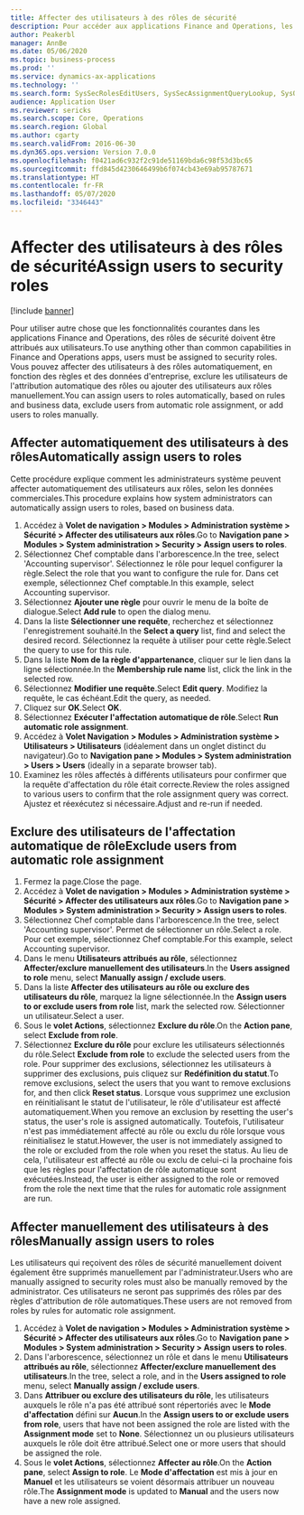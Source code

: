 ```yaml
---
title: Affecter des utilisateurs à des rôles de sécurité
description: Pour accéder aux applications Finance and Operations, les utilisateurs doivent être affectés à des rôles de sécurité.
author: Peakerbl
manager: AnnBe
ms.date: 05/06/2020
ms.topic: business-process
ms.prod: ''
ms.service: dynamics-ax-applications
ms.technology: ''
ms.search.form: SysSecRolesEditUsers, SysSecAssignmentQueryLookup, SysQueryForm, SysSecRoleExcludeUsers
audience: Application User
ms.reviewer: sericks
ms.search.scope: Core, Operations
ms.search.region: Global
ms.author: cgarty
ms.search.validFrom: 2016-06-30
ms.dyn365.ops.version: Version 7.0.0
ms.openlocfilehash: f0421ad6c932f2c91de51169bda6c98f53d3bc65
ms.sourcegitcommit: ffd845d4230646499b6f074cb43e69ab95787671
ms.translationtype: HT
ms.contentlocale: fr-FR
ms.lasthandoff: 05/07/2020
ms.locfileid: "3346443"
---
```

# <a name="assign-users-to-security-roles"></a><span data-ttu-id="8a0bb-103">Affecter des utilisateurs à des rôles de sécurité</span><span class="sxs-lookup"><span data-stu-id="8a0bb-103">Assign users to security roles</span></span>

[!include [banner](../../includes/banner.md)]

<span data-ttu-id="8a0bb-104">Pour utiliser autre chose que les fonctionnalités courantes dans les applications Finance and Operations, des rôles de sécurité doivent être attribués aux utilisateurs.</span><span class="sxs-lookup"><span data-stu-id="8a0bb-104">To use anything other than common capabilities in Finance and Operations apps, users must be assigned to security roles.</span></span> <span data-ttu-id="8a0bb-105">Vous pouvez affecter des utilisateurs à des rôles automatiquement, en fonction des règles et des données d'entreprise, exclure les utilisateurs de l'attribution automatique des rôles ou ajouter des utilisateurs aux rôles manuellement.</span><span class="sxs-lookup"><span data-stu-id="8a0bb-105">You can assign users to roles automatically, based on rules and business data, exclude users from automatic role assignment, or add users to roles manually.</span></span>

## <a name="automatically-assign-users-to-roles"></a><span data-ttu-id="8a0bb-106">Affecter automatiquement des utilisateurs à des rôles</span><span class="sxs-lookup"><span data-stu-id="8a0bb-106">Automatically assign users to roles</span></span>
<span data-ttu-id="8a0bb-107">Cette procédure explique comment les administrateurs système peuvent affecter automatiquement des utilisateurs aux rôles, selon les données commerciales.</span><span class="sxs-lookup"><span data-stu-id="8a0bb-107">This procedure explains how system administrators can automatically assign users to roles, based on business data.</span></span> 
1. <span data-ttu-id="8a0bb-108">Accédez à **Volet de navigation > Modules > Administration système > Sécurité > Affecter des utilisateurs aux rôles**.</span><span class="sxs-lookup"><span data-stu-id="8a0bb-108">Go to **Navigation pane > Modules > System administration > Security > Assign users to roles**.</span></span>
2. <span data-ttu-id="8a0bb-109">Sélectionnez Chef comptable dans l'arborescence.</span><span class="sxs-lookup"><span data-stu-id="8a0bb-109">In the tree, select 'Accounting supervisor'.</span></span> <span data-ttu-id="8a0bb-110">Sélectionnez le rôle pour lequel configurer la règle.</span><span class="sxs-lookup"><span data-stu-id="8a0bb-110">Select the role that you want to configure the rule for.</span></span> <span data-ttu-id="8a0bb-111">Dans cet exemple, sélectionnez Chef comptable.</span><span class="sxs-lookup"><span data-stu-id="8a0bb-111">In this example, select Accounting supervisor.</span></span> 
3. <span data-ttu-id="8a0bb-112">Sélectionnez **Ajouter une règle** pour ouvrir le menu de la boîte de dialogue.</span><span class="sxs-lookup"><span data-stu-id="8a0bb-112">Select **Add rule** to open the dialog menu.</span></span>
4. <span data-ttu-id="8a0bb-113">Dans la liste **Sélectionner une requête**, recherchez et sélectionnez l'enregistrement souhaité.</span><span class="sxs-lookup"><span data-stu-id="8a0bb-113">In the **Select a query** list, find and select the desired record.</span></span> <span data-ttu-id="8a0bb-114">Sélectionnez la requête à utiliser pour cette règle.</span><span class="sxs-lookup"><span data-stu-id="8a0bb-114">Select the query to use for this rule.</span></span>  
5. <span data-ttu-id="8a0bb-115">Dans la liste **Nom de la règle d'appartenance**, cliquer sur le lien dans la ligne sélectionnée.</span><span class="sxs-lookup"><span data-stu-id="8a0bb-115">In the **Membership rule name** list, click the link in the selected row.</span></span>
6. <span data-ttu-id="8a0bb-116">Sélectionnez **Modifier une requête**.</span><span class="sxs-lookup"><span data-stu-id="8a0bb-116">Select **Edit query**.</span></span> <span data-ttu-id="8a0bb-117">Modifiez la requête, le cas échéant.</span><span class="sxs-lookup"><span data-stu-id="8a0bb-117">Edit the query, as needed.</span></span>  
7. <span data-ttu-id="8a0bb-118">Cliquez sur **OK**.</span><span class="sxs-lookup"><span data-stu-id="8a0bb-118">Select **OK**.</span></span>
8. <span data-ttu-id="8a0bb-119">Sélectionnez **Exécuter l'affectation automatique de rôle**.</span><span class="sxs-lookup"><span data-stu-id="8a0bb-119">Select **Run automatic role assignment**.</span></span>
9. <span data-ttu-id="8a0bb-120">Accédez à **Volet Navigation > Modules > Administration système > Utilisateurs > Utilisateurs** (idéalement dans un onglet distinct du navigateur).</span><span class="sxs-lookup"><span data-stu-id="8a0bb-120">Go to **Navigation pane > Modules > System administration > Users > Users** (ideally in a separate browser tab).</span></span>
10. <span data-ttu-id="8a0bb-121">Examinez les rôles affectés à différents utilisateurs pour confirmer que la requête d'affectation du rôle était correcte.</span><span class="sxs-lookup"><span data-stu-id="8a0bb-121">Review the roles assigned to various users to confirm that the role assignment query was correct.</span></span> <span data-ttu-id="8a0bb-122">Ajustez et réexécutez si nécessaire.</span><span class="sxs-lookup"><span data-stu-id="8a0bb-122">Adjust and re-run if needed.</span></span>

## <a name="exclude-users-from-automatic-role-assignment"></a><span data-ttu-id="8a0bb-123">Exclure des utilisateurs de l'affectation automatique de rôle</span><span class="sxs-lookup"><span data-stu-id="8a0bb-123">Exclude users from automatic role assignment</span></span>
1. <span data-ttu-id="8a0bb-124">Fermez la page.</span><span class="sxs-lookup"><span data-stu-id="8a0bb-124">Close the page.</span></span>
2. <span data-ttu-id="8a0bb-125">Accédez à **Volet de navigation > Modules > Administration système > Sécurité > Affecter des utilisateurs aux rôles**.</span><span class="sxs-lookup"><span data-stu-id="8a0bb-125">Go to **Navigation pane > Modules > System administration > Security > Assign users to roles**.</span></span>
3. <span data-ttu-id="8a0bb-126">Sélectionnez Chef comptable dans l'arborescence.</span><span class="sxs-lookup"><span data-stu-id="8a0bb-126">In the tree, select 'Accounting supervisor'.</span></span> <span data-ttu-id="8a0bb-127">Permet de sélectionner un rôle.</span><span class="sxs-lookup"><span data-stu-id="8a0bb-127">Select a role.</span></span> <span data-ttu-id="8a0bb-128">Pour cet exemple, sélectionnez Chef comptable.</span><span class="sxs-lookup"><span data-stu-id="8a0bb-128">For this example, select Accounting supervisor.</span></span>  
4. <span data-ttu-id="8a0bb-129">Dans le menu **Utilisateurs attribués au rôle**, sélectionnez **Affecter/exclure manuellement des utilisateurs**.</span><span class="sxs-lookup"><span data-stu-id="8a0bb-129">In the **Users assigned to role** menu, select **Manually assign / exclude users**.</span></span>
5. <span data-ttu-id="8a0bb-130">Dans la liste **Affecter des utilisateurs au rôle ou exclure des utilisateurs du rôle**, marquez la ligne sélectionnée.</span><span class="sxs-lookup"><span data-stu-id="8a0bb-130">In the **Assign users to or exclude users from role** list, mark the selected row.</span></span> <span data-ttu-id="8a0bb-131">Sélectionner un utilisateur.</span><span class="sxs-lookup"><span data-stu-id="8a0bb-131">Select a user.</span></span>  
6. <span data-ttu-id="8a0bb-132">Sous le **volet Actions**, sélectionnez **Exclure du rôle**.</span><span class="sxs-lookup"><span data-stu-id="8a0bb-132">On the **Action pane**, select **Exclude from role**.</span></span>
7. <span data-ttu-id="8a0bb-133">Sélectionnez **Exclure du rôle** pour exclure les utilisateurs sélectionnés du rôle.</span><span class="sxs-lookup"><span data-stu-id="8a0bb-133">Select **Exclude from role** to exclude the selected users from the role.</span></span> <span data-ttu-id="8a0bb-134">Pour supprimer des exclusions, sélectionnez les utilisateurs à supprimer des exclusions, puis cliquez sur **Redéfinition du statut**.</span><span class="sxs-lookup"><span data-stu-id="8a0bb-134">To remove exclusions, select the users that you want to remove exclusions for, and then click **Reset status**.</span></span> <span data-ttu-id="8a0bb-135">Lorsque vous supprimez une exclusion en réinitialisant le statut de l'utilisateur, le rôle d'utilisateur est affecté automatiquement.</span><span class="sxs-lookup"><span data-stu-id="8a0bb-135">When you remove an exclusion by resetting the user's status, the user's role is assigned automatically.</span></span> <span data-ttu-id="8a0bb-136">Toutefois, l'utilisateur n'est pas immédiatement affecté au rôle ou exclu du rôle lorsque vous réinitialisez le statut.</span><span class="sxs-lookup"><span data-stu-id="8a0bb-136">However, the user is not immediately assigned to the role or excluded from the role when you reset the status.</span></span> <span data-ttu-id="8a0bb-137">Au lieu de cela, l'utilisateur est affecté au rôle ou exclu de celui-ci la prochaine fois que les règles pour l'affectation de rôle automatique sont exécutées.</span><span class="sxs-lookup"><span data-stu-id="8a0bb-137">Instead, the user is either assigned to the role or removed from the role the next time that the rules for automatic role assignment are run.</span></span>  

## <a name="manually-assign-users-to-roles"></a><span data-ttu-id="8a0bb-138">Affecter manuellement des utilisateurs à des rôles</span><span class="sxs-lookup"><span data-stu-id="8a0bb-138">Manually assign users to roles</span></span>
<span data-ttu-id="8a0bb-139">Les utilisateurs qui reçoivent des rôles de sécurité manuellement doivent également être supprimés manuellement par l'administrateur.</span><span class="sxs-lookup"><span data-stu-id="8a0bb-139">Users who are manually assigned to security roles must also be manually removed by the administrator.</span></span> <span data-ttu-id="8a0bb-140">Ces utilisateurs ne seront pas supprimés des rôles par des règles d'attribution de rôle automatiques.</span><span class="sxs-lookup"><span data-stu-id="8a0bb-140">These users are not removed from roles by rules for automatic role assignment.</span></span>

1. <span data-ttu-id="8a0bb-141">Accédez à **Volet de navigation > Modules > Administration système > Sécurité > Affecter des utilisateurs aux rôles**.</span><span class="sxs-lookup"><span data-stu-id="8a0bb-141">Go to **Navigation pane > Modules > System administration > Security > Assign users to roles**.</span></span>
2. <span data-ttu-id="8a0bb-142">Dans l'arborescence, sélectionnez un rôle et dans le menu **Utilisateurs attribués au rôle**, sélectionnez **Affecter/exclure manuellement des utilisateurs**.</span><span class="sxs-lookup"><span data-stu-id="8a0bb-142">In the tree, select a role, and in the **Users assigned to role** menu, select **Manually assign / exclude users**.</span></span>
4. <span data-ttu-id="8a0bb-143">Dans **Attribuer ou exclure des utilisateurs du rôle**, les utilisateurs auxquels le rôle n'a pas été attribué sont répertoriés avec le **Mode d'affectation** défini sur **Aucun**.</span><span class="sxs-lookup"><span data-stu-id="8a0bb-143">In the **Assign users to or exclude users from role**, users that have not been assigned the role are listed with the **Assignment mode** set to **None**.</span></span> <span data-ttu-id="8a0bb-144">Sélectionnez un ou plusieurs utilisateurs auxquels le rôle doit être attribué.</span><span class="sxs-lookup"><span data-stu-id="8a0bb-144">Select one or more users that should be assigned the role.</span></span>
5. <span data-ttu-id="8a0bb-145">Sous le **volet Actions**, sélectionnez **Affecter au rôle**.</span><span class="sxs-lookup"><span data-stu-id="8a0bb-145">On the **Action pane**, select **Assign to role**.</span></span> <span data-ttu-id="8a0bb-146">Le **Mode d'affectation** est mis à jour en **Manuel** et les utilisateurs se voient désormais attribuer un nouveau rôle.</span><span class="sxs-lookup"><span data-stu-id="8a0bb-146">The **Assignment mode** is updated to **Manual** and the users now have a new role assigned.</span></span>
